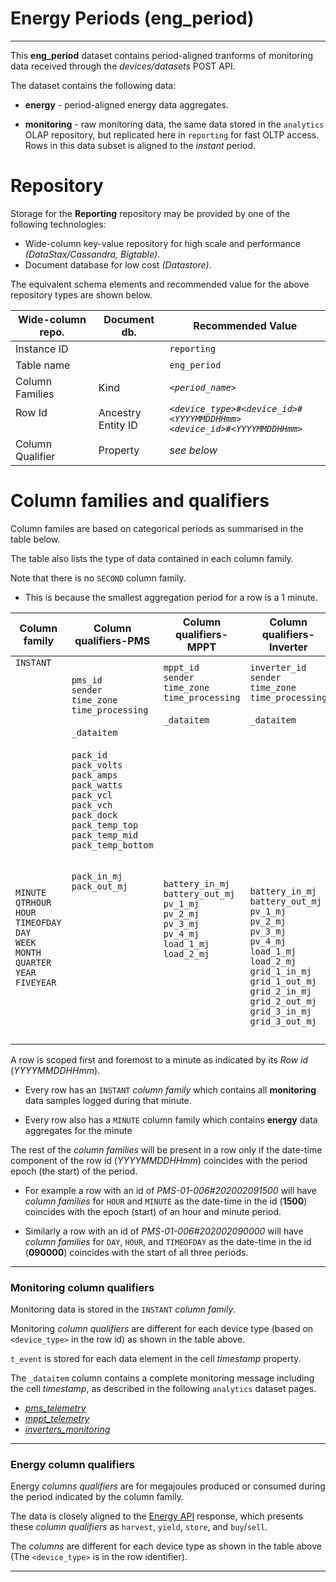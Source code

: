 
# Energy Periods (eng_period)
---

This **eng_period** dataset contains period-aligned tranforms of monitoring data received through the _devices/datasets_ POST API.

The dataset contains the following data:

- **energy** - period-aligned energy data aggregates. 

- **monitoring** - raw monitoring data, the same data stored in the `analytics` OLAP repository, but replicated here in `reporting` for fast OLTP access. Rows in this data subset is aligned to the _instant_ period.




# Repository

Storage for the **Reporting** repository may be provided by one of the following technologies:

- Wide-column key-value repository for high scale and performance _(DataStax/Cassandra, Bigtable)_.
- Document database for low cost _(Datastore)_.

The equivalent schema elements and recommended value for the above repository types are shown below.

Wide-column repo.       | Document db.              | Recommended Value
---                     | ---                       | ---
Instance ID             |                           | `reporting`
Table name              |                           | `eng_period`
Column Families         | Kind                      | _`<period_name>`_
Row Id<br><br>          | Ancestry<br>Entity ID     | _`<device_type>#<device_id>#<YYYYMMDDHHmm>`_<br>_`<device_id>#<YYYYMMDDHHmm>`_
Column Qualifier        | Property                  | _see below_




# Column families and qualifiers

Column familes are based on categorical periods as summarised in the table below. 

The table also lists the type of data contained in each column family.  

Note that there is no `SECOND` column family. 

- This is because the smallest aggregation period for a row is a 1 minute.

Column family   | Column qualifiers-PMS     | Column qualifiers-MPPT    | Column qualifiers-Inverter
---             | ---                       | ---                       | --- 
`INSTANT`<br><br><br><br><br><br><br><br><br><br><br><br><br><br><br><br><br>  |  `pms_id`<br>`sender`<br>`time_zone`<br>`time_processing`<br><br>`_dataitem`<br><br>`pack_id`<br>`pack_volts`<br>`pack_amps`<br>`pack_watts`<br>`pack_vcl`<br>`pack_vch`<br>`pack_dock`<br>`pack_temp_top`<br>`pack_temp_mid`<br>`pack_temp_bottom` | `mppt_id`<br>`sender`<br>`time_zone`<br>`time_processing`<br><br>`_dataitem`<br><br><br><br><br><br><br><br><br><br><br><br> | `inverter_id`<br>`sender`<br>`time_zone`<br>`time_processing`<br><br>`_dataitem`<br><br><br><br><br><br><br><br><br><br><br><br> | 
`MINUTE`<br>`QTRHOUR`<br>`HOUR`<br>`TIMEOFDAY`<br>`DAY`<br>`WEEK`<br>`MONTH`<br>`QUARTER`<br>`YEAR`<br>`FIVEYEAR`<br><br><br><br> | `pack_in_mj`<br>`pack_out_mj`<br><br><br><br><br><br><br><br><br><br><br><br><br>            | `battery_in_mj`<br>`battery_out_mj`<br>`pv_1_mj`<br>`pv_2_mj`<br>`pv_3_mj`<br>`pv_4_mj`<br>`load_1_mj`<br>`load_2_mj`<br><br><br><br><br><br><br>               | `battery_in_mj`<br>`battery_out_mj`<br>`pv_1_mj`<br>`pv_2_mj`<br>`pv_3_mj`<br>`pv_4_mj`<br>`load_1_mj`<br>`load_2_mj`<br>`grid_1_in_mj`<br>`grid_1_out_mj`<br>`grid_2_in_mj`<br>`grid_2_out_mj`<br>`grid_3_in_mj`<br>`grid_3_out_mj`

A row is scoped first and foremost to a minute as indicated by its _Row id_ (_YYYYMMDDHHmm_).

- Every row has an `INSTANT` _column family_ which contains all **monitoring** data samples logged during that minute. 

- Every row also has a `MINUTE` column family which contains **energy** data aggregates for the minute

The rest of the _column families_ will be present in a row only if the date-time component of the row id (_YYYYMMDDHHmm_) coincides with the period epoch (the start) of the period. 

- For example a row with an id of _PMS-01-006#202002091500_ will have _column families_ for `HOUR` and `MINUTE` as the date-time in the id (**1500**) coincides with the epoch (start) of an hour and minute period.

- Similarly a row with an id of _PMS-01-006#202002090000_ will have _column families_ for `DAY`, `HOUR`, and `TIMEOFDAY` as the date-time in the id (**090000**) coincides with the start of all three periods.

---


### Monitoring column qualifiers

Monitoring data is stored in the `INSTANT` _column family_.

Monitoring _column qualifiers_ are different for each device type (based on `<device_type>` in the row id) as shown in the table above.

`t_event` is stored for each data element in the cell _timestamp_ property.  

The `_dataitem` column contains a complete monitoring message including the cell _timestamp_, as described in the following `analytics` dataset pages.

- _[pms_telemetry](/docs/api.sundaya.monitored.equipment/0/c/Implementation/Datasets/analytics/tel_pms)_
- _[mppt_telemetry](/docs/api.sundaya.monitored.equipment/0/c/Implementation/Datasets/analytics/tel_mppt)_
- _[inverters_monitoring](/docs/api.sundaya.monitored.equipment/0/c/Implementation/Datasets/analytics/tel_inv)_


---

### Energy column qualifiers

Energy _columns  qualifiers_ are for megajoules produced or consumed during the period indicated by the column family. 

The data is closely aligned to the [Energy API](/docs/api.sundaya.monitored.equipment/0/c/Examples/GET/energy%20GET%20example) response, which presents these _column qualifiers_ as `harvest`, `yield`, `store`, and `buy`/`sell`.

The _columns_ are different for each device type as shown in the table above (The `<device_type>` is in the row identifier).


--- 